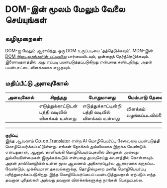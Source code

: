 <!--
CO_OP_TRANSLATOR_METADATA:
{
  "original_hash": "22fb6c3cb570c47f1ac65048393941fa",
  "translation_date": "2025-10-11T11:57:59+00:00",
  "source_file": "3-terrarium/3-intro-to-DOM-and-closures/assignment.md",
  "language_code": "ta"
}
-->
# DOM-இன் மூலம் மேலும் வேலை செய்யுங்கள்

## வழிமுறைகள்

DOM-ஐ மேலும் ஆராய்ந்து, ஒரு DOM உருப்படியை 'தத்தெடுக்கவும்'. MDN-இன் [DOM இடைமுகங்களின் பட்டியலை](https://developer.mozilla.org/docs/Web/API/Document_Object_Model) பார்வையிடவும், ஒன்றைத் தேர்ந்தெடுக்கவும். இணையதளத்தில் அது எப்படி பயன்படுத்தப்படுகிறது என்பதை கண்டறிந்து, அதன் பயன்பாட்டை விளக்கமாக எழுதவும்.

## மதிப்பீட்டு அளவுகோல்

| அளவுகோல் | சிறந்தது                                    | போதுமானது                                      | மேம்பாடு தேவை           |
| -------- | ------------------------------------------- | ----------------------------------------------- | ----------------------- |
|          | எடுத்துக்காட்டுடன் பத்தி வடிவில் விளக்கம் உள்ளது | எடுத்துக்காட்டின்றி பத்தி வடிவில் விளக்கம் உள்ளது | விளக்கம் வழங்கப்படவில்லை |

---

**குறிப்பு**:  
இந்த ஆவணம் [Co-op Translator](https://github.com/Azure/co-op-translator) என்ற AI மொழிபெயர்ப்பு சேவையை பயன்படுத்தி மொழிபெயர்க்கப்பட்டுள்ளது. எங்கள் நோக்கம் துல்லியமாக இருக்க வேண்டும் என்பதுதான், ஆனால் தானியங்கி மொழிபெயர்ப்புகளில் பிழைகள் அல்லது துல்லியமின்மைகள் இருக்கக்கூடும் என்பதை தயவுசெய்து கவனத்தில் கொள்ளவும். அதன் தாய்மொழியில் உள்ள மூல ஆவணம் அதிகாரப்பூர்வ ஆதாரமாக கருதப்பட வேண்டும். முக்கியமான தகவல்களுக்கு, தொழில்முறை மனித மொழிபெயர்ப்பு பரிந்துரைக்கப்படுகிறது. இந்த மொழிபெயர்ப்பைப் பயன்படுத்துவதால் ஏற்படும் எந்த தவறான புரிதல்கள் அல்லது தவறான விளக்கங்களுக்கு நாங்கள் பொறுப்பல்ல.